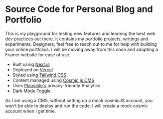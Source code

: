 # Source Code for Personal Blog and Portfolio

This is my playground for testing new features and learning the best web dev practices out there. It contains my portfolio projects, writings and experiments. Designers, feel free to reach out to me for help with building your online portfolios. I will be moving away from this soon and adopting a Framer website for ease of use. 

* Built using [Next.js](https://nextjs.org)
* Deployed on [Vercel](https://vercel.com)
* Styled using [Tailwind CSS](https://tailwindcss.com)
* Content managed using [Cosmic.js CMS](https://www.cosmicjs.com)
* Uses [Plausible's](https://plausible.io/) privacy-friendly Analytics
* Dark Mode Toggle

As I am using a CMS, without setting up a mock cosmicJS account, you won't be able to deploy and run the code. I will create a mock cosmic account when I get time. 
